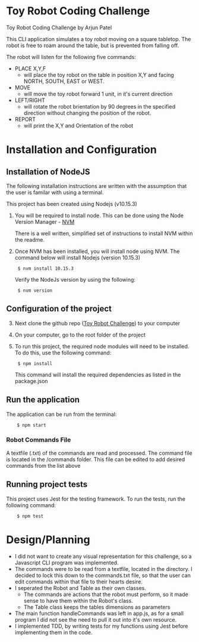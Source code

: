 # Toy Robot Coding Challenge

Toy Robot Coding Challenge by Arjun Patel

This CLI application simulates a toy robot moving on a square tabletop. The robot is free to roam around the table, but is prevented from falling off.

The robot will listen for the following five commands:
- PLACE X,Y,F
    - will place the toy robot on the table in position X,Y and facing NORTH, SOUTH, EAST or WEST.
- MOVE
    - will move the toy robot forward 1 unit, in it's current direction
- LEFT/RIGHT
    - will rotate the robot brientation by 90 degrees in the specified direction without changing the position of the robot.
- REPORT
    - will print the X,Y and Orientation of the robot


# Installation and Configuration
## Installation of NodeJS
The following installation instructions are written with the assumption that the user is familar with using a terminal.

This project has been created using Nodejs (v10.15.3)

1. You will be required to install node. This can be done using the Node Version Manager - [NVM](https://github.com/nvm-sh/nvm#installation-and-update) 

    There is a well written, simplified set of instructions to install NVM within the readme.

2. Once NVM has been installed, you will install node using NVM. The command below will install Nodejs (version 10.15.3)

        $ nvm install 10.15.3

    Verify the NodeJs version by using the following:

        $ nvm version

## Configuration of the project

3. Next clone the github repo ([Toy Robot Challenge](https://github.com/arjun555/toy-robot-coding-challenge)) to your computer

4. On your computer, go to the root folder of the project

5. To run this project, the required node modules will need to be installed. To do this, use the following command:

        $ npm install

    This command will install the required dependencies as listed in the package.json

## Run the application

The application can be run from the terminal:

        $ npm start

### Robot Commands File
A textfile (.txt) of the commands are read and processed. The command file is located in the /commands folder. This file can be edited to add desired commands from the list above 

## Running project tests
This project uses Jest for the testing framework. To run the tests, run the following command:

        $ npm test

# Design/Planning
- I did not want to create any visual representation for this challenge, so a Javascript CLI program was implemented.
- The commands were to be read from a textfile, located in the directory. I decided to lock this down to the commands.txt file, so that the user can edit commands within that file to their hearts desire.
- I seperated the Robot and Table as their own classes. 
    - The commands are actions that the robot must perform, so it made sense to have them within the Robot's class.
    - The Table class keeps the tables dimensions as parameters 
- The main function handleCommands was left in app.js, as for a small program I did not see the need to pull it out into it's own resource.
- I implemented TDD, by writing tests for my functions using Jest before implementing them in the code.
